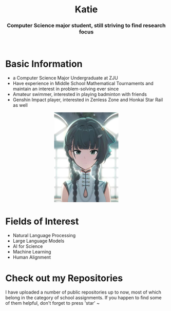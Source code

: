 <h1 align="center">Katie</h1>
<h3 align="center">Computer Science major student, still striving to find research focus</h3>

<br>

# Basic Information
- a Computer Science Major Undergraduate at ZJU
- Have experience in Middle School Mathematical Tournaments and maintain an interest in problem-solving ever since
- Amateur swimmer, interested in playing badminton with friends
- Genshin Impact player, interested in Zenless Zone and Honkai Star Rail as well

<p align="center">
<img src="qingyi.jpg" alt="Qingyi from Zenless Zone" height="280" width="200"/>
</p>

# Fields of Interest
- Natural Language Processing
- Large Language Models
- AI for Science
- Machine Learning
- Human Alignment

# Check out my Repositories
<p align="left">I have uploaded a number of public repositories up to now, most of which belong in the category of school assignments. If you happen to find some of them helpful, don't forget to press 'star' ~</p>
